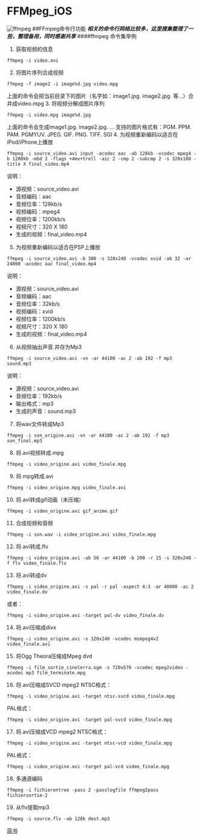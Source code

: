 # FFMpeg_iOS
![ffmpeg](https://upload-images.jianshu.io/upload_images/1721864-a28aecdd02d51beb.jpg?imageMogr2/auto-orient/strip%7CimageView2/2/w/1240)
##FFmpeg命令行功能
***相关的命令行网络比较多，这里搜集整理了一些，整理备用，同时感谢共享***
####ffmpeg 命令集举例
1. 获取视频的信息
```
ffmpeg -i video.avi
```
2. 将图片序列合成视频
```
ffmpeg -f image2 -i image%d.jpg video.mpg
```
上面的命令会把当前目录下的图片（名字如：image1.jpg. image2.jpg. 等…）合并成video.mpg
3. 将视频分解成图片序列
```
ffmpeg -i video.mpg image%d.jpg
```
上面的命令会生成image1.jpg. image2.jpg. …
支持的图片格式有：PGM. PPM. PAM. PGMYUV. JPEG. GIF. PNG. TIFF. SGI
4. 为视频重新编码以适合在iPod/iPhone上播放
```
ffmpeg -i source_video.avi input -acodec aac -ab 128kb -vcodec mpeg4 -b 1200kb -mbd 2 -flags +4mv+trell -aic 2 -cmp 2 -subcmp 2 -s 320x180 -title X final_video.mp4
```
说明：
* 源视频：source_video.avi
* 音频编码：aac
* 音频位率：128kb/s
* 视频编码：mpeg4
* 视频位率：1200kb/s
* 视频尺寸：320 X 180
* 生成的视频：final_video.mp4
5. 为视频重新编码以适合在PSP上播放
```
ffmpeg -i source_video.avi -b 300 -s 320x240 -vcodec xvid -ab 32 -ar 24000 -acodec aac final_video.mp4
```
说明：
* 源视频：source_video.avi
* 音频编码：aac
* 音频位率：32kb/s
* 视频编码：xvid
* 视频位率：1200kb/s
* 视频尺寸：320 X 180
* 生成的视频：final_video.mp4
6. 从视频抽出声音.并存为Mp3
```
ffmpeg -i source_video.avi -vn -ar 44100 -ac 2 -ab 192 -f mp3 sound.mp3
```
说明：
* 源视频：source_video.avi
* 音频位率：192kb/s
* 输出格式：mp3
* 生成的声音：sound.mp3
7. 将wav文件转成Mp3
```
ffmpeg -i son_origine.avi -vn -ar 44100 -ac 2 -ab 192 -f mp3 son_final.mp3
```
8. 将.avi视频转成.mpg
```
ffmpeg -i video_origine.avi video_finale.mpg
```
9. 将.mpg转成.avi
```
ffmpeg -i video_origine.mpg video_finale.avi
```
10. 将.avi转成gif动画（未压缩）
```
ffmpeg -i video_origine.avi gif_anime.gif
```
11. 合成视频和音频
```
ffmpeg -i son.wav -i video_origine.avi video_finale.mpg
```
12. 将.avi转成.flv
```
ffmpeg -i video_origine.avi -ab 56 -ar 44100 -b 200 -r 15 -s 320x240 -f flv video_finale.flv
```
13. 将.avi转成dv
```
ffmpeg -i video_origine.avi -s pal -r pal -aspect 4:3 -ar 48000 -ac 2 video_finale.dv
```
或者：
```
ffmpeg -i video_origine.avi -target pal-dv video_finale.dv
```
14. 将.avi压缩成divx
```
ffmpeg -i video_origine.avi -s 320x240 -vcodec msmpeg4v2 video_finale.avi
```
15. 将Ogg Theora压缩成Mpeg dvd
```
ffmpeg -i film_sortie_cinelerra.ogm -s 720x576 -vcodec mpeg2video -acodec mp3 film_terminate.mpg
```
16. 将.avi压缩成SVCD mpeg2
NTSC格式：
```
ffmpeg -i video_origine.avi -target ntsc-svcd video_finale.mpg
```
PAL格式：
```
ffmpeg -i video_origine.avi -target pal-svcd video_finale.mpg
```
17. 将.avi压缩成VCD mpeg2
NTSC格式：
```
ffmpeg -i video_origine.avi -target ntsc-vcd video_finale.mpg
```
PAL格式：
```
ffmpeg -i video_origine.avi -target pal-vcd video_finale.mpg
```
18. 多通道编码
```
ffmpeg -i fichierentree -pass 2 -passlogfile ffmpeg2pass fichiersortie-2
```
19. 从flv提取mp3
```
ffmpeg -i source.flv -ab 128k dest.mp3
```

[简书](https://www.jianshu.com/p/299906d4054d)
